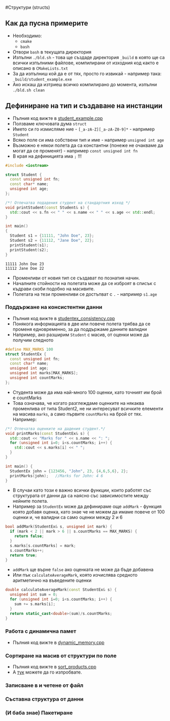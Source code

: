 #Структури (structs)

## Как да пусна примерите
 - Необходимо:
   - `cmake`
   - `bash`
 - Отвори `bash` в текущата директория
 - Изпълни `./bld.sh` - това ще създаде директория `_build` в която ще са всички изпълними файлове, компилирани от изходния код както е описано в `CMakeLists.txt`
 - За да изпълниш кой да е от тях, просто го извикай - например така: `_build/student_example.exe`
 - Ако искаш да изтриеш всичко компилирано до момента, изпълни `./bld.sh clean`

## Дефиниране на тип и създаване на инстанции

 - Пълния код вижте в [student_example.cpp](student_example.cpp)
 - Ползваме ключовата дума `struct`
 - Името си го измисляме ние - `[_a-zA-Z][_a-zA-Z0-9]*` - например `Student`
 - Всяко поле си има собствени тип и име - например `unsigned int age`
 - Възможно е някои полета да са константни (понеже не очакваме да могат да се променят) - например `const unsigned int fn`
 - В края на дефиницията има `;` !!!

```cpp
#include <iostream>

struct Student {
  const unsigned int fn;
  const char* name;
  unsigned int age;
};

/*! Отпечатва подадения студент на стандартния изход */
void printStudent(const Student& s) {
  std::cout << s.fn << " " << s.name << " " << s.age << std::endl;
}

int main()
{
  Student s1 = {11111, "John Doe", 23};
  Student s2 = {11112, "Jane Doe", 22};
  printStudent(s1);
  printStudent(s2);
}
```
    11111 John Doe 23
    11112 Jane Doe 22

 - Променливи от новия тип се създават по познатия начин.
 - Началните стойности на полетата може да се изброят в списък с къдрави скоби подобно на масивите.
 - Полетата на тези променливи се достъпват с `.` - например `s1.age`

### Поддържане на консистентни данни

 - Пълния код вижте в [studentex_consistency.cpp](studentex_consistency.cpp)
 - Понякога информацията в две или повече полета трябва да се променя едновременно, за да поддържаме данните валидни
 - Например, ако разширим `Student` с масив, от оценки може да получим следното
```cpp
#define MAX_MARKS 100
struct StudentEx {
  const unsigned int fn;
  const char* name;
  unsigned int age;
  unsigned int marks[MAX_MARKS];
  unsigned int countMarks;
};
```
 - Студента може да има най-много 100 оценки, като точният им брой е countMarks
 - Това означава, че когато разглеждаме оценките на някаква променлива от типа Student2, не ни интересуват всичките елементи на масива `marks`, а само първите `countMarks` на брой от тях. Например:
```cpp
/*! Отпечатва оценките на дадения студент.*/
void printMarks(const StudentEx& s) {
  std::cout << "Marks for " << s.name << ": ";
  for (unsigned int i=0; i<s.countMarks; i++) {
    std::cout << s.marks[i] << " ";
  }
}

int main() {
  StudentEx john = {123456, "John", 23, {4,6,5,6}, 2};
  printMarks(john);   //Marks for John: 4 6
}
```
 - В случаи като този е важно всички функции, които работят със структурата от данни да са наясно със зависимостите между нейните полета.
 - Например за `StudentEx` може да дефинираме още `addMark` - функция която добавя оценка, като знае че не можем да имаме повече от 100 оценки и, че валидни са само оценки между 2 и 6
```cpp
bool addMark(StudentEx& s, unsigned int mark) {
  if (mark < 2 || mark > 6 || s.countMarks == MAX_MARKS) {
    return false;
  }
  s.marks[s.countMarks] = mark;
  s.countMarks++;
  return true;
}
```
 - `addMark` ще върне `false` ако оценката не може да бъде добавена
 - Или пък `calculateAverageMark`, която изчислява средното аритметично на въведените оценки
```cpp
double calculateAverageMark(const StudentEx& s) {
  unsigned int sum = 0;
  for (unsigned int i=0; i<s.countMarks; i++) {
    sum += s.marks[i];
  }
  return static_cast<double>(sum)/s.countMarks;
}
```

### Работа с динамична памет
 - Пълния код вижте в [dynamic_memory.cpp](dynamic_memory.cpp)

### Сортиране на масив от структури по поле
 - Пълния код вижте в [sort_products.cpp](sort_products.cpp)
 - А [тук](http://cpp.sh/4dbbu) можете да го изпробвате.

### Записване в и четене от файл

### Съставна структура от данни

### (И баба знае) Пакетиране
